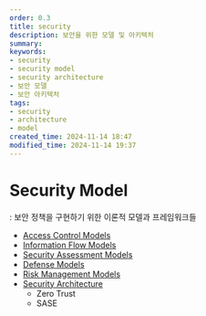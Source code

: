 ```yaml
---
order: 0.3
title: security
description: 보안을 위한 모델 및 아키텍처
summary:
keywords:
- security
- security model
- security architecture
- 보안 모델
- 보안 아키텍처
tags:
- security
- architecture
- model
created_time: 2024-11-14 18:47
modified_time: 2024-11-14 19:37
---
```


# Security Model
: 보안 정책을 구현하기 위한 이론적 모델과 프레임워크들

- [Access Control Models](./access-control-model.md)
- [Information Flow Models](./information-flow-model.md)
- [Security Assessment Models](./security-assessment-model.md)
- [Defense Models](./defense-model.md)
- [Risk Management Models](./risk-model.md)
- [Security Architecture](./security-architecture.md)
  - Zero Trust
  - SASE 
